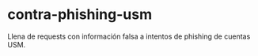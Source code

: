 # contra-phishing-usm
Llena de requests con información falsa a intentos de phishing de cuentas USM.
